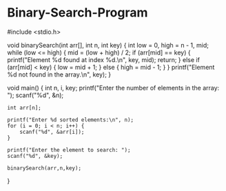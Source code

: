 # Binary-Search-Program

#include <stdio.h>

void binarySearch(int arr[], int n, int key) {
    int low = 0, high = n - 1, mid;
    while (low <= high) {
        mid = (low + high) / 2;
        if (arr[mid] == key) {
            printf("Element %d found at index %d.\n", key, mid);
            return;
        } else if (arr[mid] < key) {
            low = mid + 1;
        } else {
            high = mid - 1;
        }
    }
    printf("Element %d not found in the array.\n", key);
}

void main() {
    int n, i, key;
    printf("Enter the number of elements in the array: ");
    scanf("%d", &n);

    int arr[n]; 

    printf("Enter %d sorted elements:\n", n);
    for (i = 0; i < n; i++) {
        scanf("%d", &arr[i]);
    }

    printf("Enter the element to search: ");
    scanf("%d", &key);

    binarySearch(arr,n,key);
}